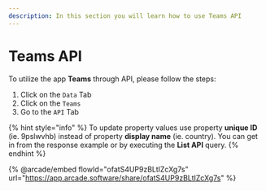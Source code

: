 ```yaml
---
description: In this section you will learn how to use Teams API
---
```


# Teams API

To utilize the app **Teams** through API, please follow the steps:

1. Click on the `Data` Tab
2. Click on the `Teams` &#x20;
3. Go to the `API` Tab

{% hint style="info" %}
To update property values use property **unique ID** (ie. 9pslwvhb) instead of property **display name** (ie. country). You can get in from the response example or by executing the **List API** query.
{% endhint %}

{% @arcade/embed flowId="ofatS4UP9zBLtIZcXg7s" url="https://app.arcade.software/share/ofatS4UP9zBLtIZcXg7s" %}
